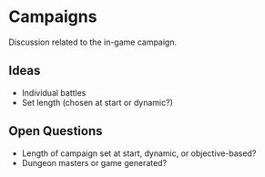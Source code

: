 # Campaigns

Discussion related to the in-game campaign.


## Ideas

- Individual battles
- Set length (chosen at start or dynamic?)


## Open Questions

- Length of campaign set at start, dynamic, or objective-based?
- Dungeon masters or game generated?